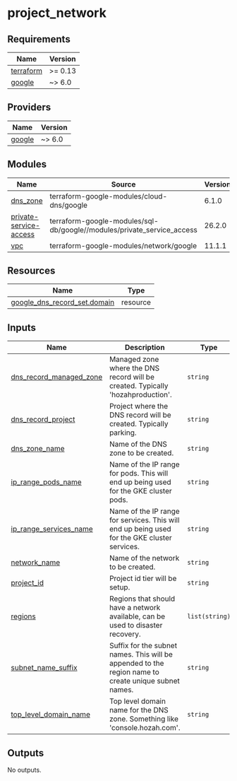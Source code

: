 # project_network

<!-- BEGIN_TF_DOCS -->
## Requirements

| Name | Version |
|------|---------|
| <a name="requirement_terraform"></a> [terraform](#requirement\_terraform) | >= 0.13 |
| <a name="requirement_google"></a> [google](#requirement\_google) | ~> 6.0 |

## Providers

| Name | Version |
|------|---------|
| <a name="provider_google"></a> [google](#provider\_google) | ~> 6.0 |

## Modules

| Name | Source | Version |
|------|--------|---------|
| <a name="module_dns_zone"></a> [dns\_zone](#module\_dns\_zone) | terraform-google-modules/cloud-dns/google | 6.1.0 |
| <a name="module_private-service-access"></a> [private-service-access](#module\_private-service-access) | terraform-google-modules/sql-db/google//modules/private_service_access | 26.2.0 |
| <a name="module_vpc"></a> [vpc](#module\_vpc) | terraform-google-modules/network/google | 11.1.1 |

## Resources

| Name | Type |
|------|------|
| [google_dns_record_set.domain](https://registry.terraform.io/providers/hashicorp/google/latest/docs/resources/dns_record_set) | resource |

## Inputs

| Name | Description | Type | Default | Required |
|------|-------------|------|---------|:--------:|
| <a name="input_dns_record_managed_zone"></a> [dns\_record\_managed\_zone](#input\_dns\_record\_managed\_zone) | Managed zone where the DNS record will be created. Typically 'hozahproduction'. | `string` | n/a | yes |
| <a name="input_dns_record_project"></a> [dns\_record\_project](#input\_dns\_record\_project) | Project where the DNS record will be created. Typically parking. | `string` | n/a | yes |
| <a name="input_dns_zone_name"></a> [dns\_zone\_name](#input\_dns\_zone\_name) | Name of the DNS zone to be created. | `string` | n/a | yes |
| <a name="input_ip_range_pods_name"></a> [ip\_range\_pods\_name](#input\_ip\_range\_pods\_name) | Name of the IP range for pods. This will end up being used for the GKE cluster pods. | `string` | n/a | yes |
| <a name="input_ip_range_services_name"></a> [ip\_range\_services\_name](#input\_ip\_range\_services\_name) | Name of the IP range for services. This will end up being used for the GKE cluster services. | `string` | n/a | yes |
| <a name="input_network_name"></a> [network\_name](#input\_network\_name) | Name of the network to be created. | `string` | n/a | yes |
| <a name="input_project_id"></a> [project\_id](#input\_project\_id) | Project id tier will be setup. | `string` | n/a | yes |
| <a name="input_regions"></a> [regions](#input\_regions) | Regions that should have a network available, can be used to disaster recovery. | `list(string)` | n/a | yes |
| <a name="input_subnet_name_suffix"></a> [subnet\_name\_suffix](#input\_subnet\_name\_suffix) | Suffix for the subnet names. This will be appended to the region name to create unique subnet names. | `string` | n/a | yes |
| <a name="input_top_level_domain_name"></a> [top\_level\_domain\_name](#input\_top\_level\_domain\_name) | Top level domain name for the DNS zone. Something like 'console.hozah.com'. | `string` | n/a | yes |

## Outputs

No outputs.
<!-- END_TF_DOCS -->
